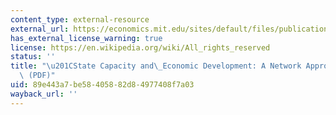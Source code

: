 ```yaml
---
content_type: external-resource
external_url: https://economics.mit.edu/sites/default/files/publications/State%20Capacity%20and%20Economic%20Development%20-%20A%20Networ.pdf
has_external_license_warning: true
license: https://en.wikipedia.org/wiki/All_rights_reserved
status: ''
title: "\u201CState Capacity and\_Economic Development: A Network Approach.\u201D\
  \ (PDF)"
uid: 89e443a7-be58-4058-82d8-4977408f7a03
wayback_url: ''
---
```

